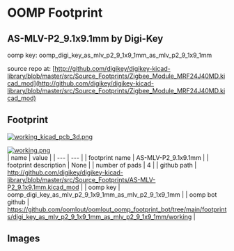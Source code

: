 # OOMP Footprint  
## AS-MLV-P2_9.1x9.1mm  by Digi-Key  
  
oomp key: oomp_digi_key_as_mlv_p2_9_1x9_1mm_as_mlv_p2_9_1x9_1mm  
  
source repo at: [http://github.com/digikey/digikey-kicad-library/blob/master/src/Source_Footprints/Zigbee_Module_MRF24J40MD.kicad_mod](http://github.com/digikey/digikey-kicad-library/blob/master/src/Source_Footprints/Zigbee_Module_MRF24J40MD.kicad_mod)  
## Footprint  
  
[![working_kicad_pcb_3d.png](working_kicad_pcb_3d_600.png)](working_kicad_pcb_3d.png)  
  
[![working.png](working_600.png)](working.png)  
| name | value | 
| --- | --- | 
| footprint name | AS-MLV-P2_9.1x9.1mm | 
| footprint description | None | 
| number of pads | 4 | 
| github path | http://github.com/digikey/digikey-kicad-library/blob/master/src/Source_Footprints/AS-MLV-P2_9.1x9.1mm.kicad_mod | 
| oomp key | oomp_digi_key_as_mlv_p2_9_1x9_1mm_as_mlv_p2_9_1x9_1mm | 
| oomp bot github | https://github.com/oomlout/oomlout_oomp_footprint_bot/tree/main/footprints/digi_key_as_mlv_p2_9_1x9_1mm_as_mlv_p2_9_1x9_1mm/working | 
## Images  
